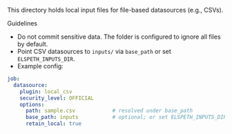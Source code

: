 This directory holds local input files for file-based datasources (e.g., CSVs).

Guidelines
- Do not commit sensitive data. The folder is configured to ignore all files by default.
- Point CSV datasources to `inputs/` via `base_path` or set `ELSPETH_INPUTS_DIR`.
- Example config:

```yaml
job:
  datasource:
    plugin: local_csv
    security_level: OFFICIAL
    options:
      path: sample.csv            # resolved under base_path
      base_path: inputs           # optional; or set ELSPETH_INPUTS_DIR
      retain_local: true
```

